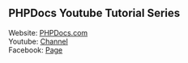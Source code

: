 ## PHPDocs Youtube Tutorial Series
Website: <a href="https://phpdocs.com" target="_blank">PHPDocs.com</a><br />
Youtube: <a href="https://youtube.com/phpdocs" target="_blank">Channel</a> <br />
Facebook: <a href="https://facebook.com/phpdoc" target="_blank">Page</a><br />

